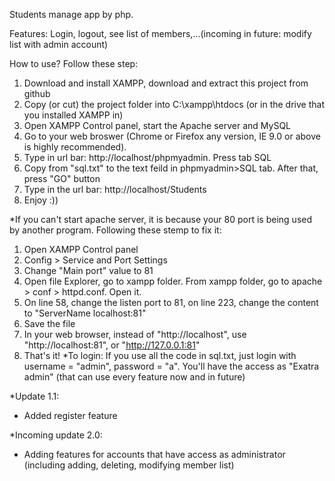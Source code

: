 Students manage app by php.

Features: Login, logout, see list of members,...(incoming in future: modify list with admin account)

How to use? Follow these step:
 1. Download and install XAMPP, download and extract this project from github 
 2. Copy (or cut) the project folder into C:\xampp\htdocs (or in the drive that you installed XAMPP in)
 3. Open XAMPP Control panel, start the Apache server and MySQL
 4. Go to your web broswer (Chrome or Firefox any version, IE 9.0 or above is highly recommended). 
 5. Type in url bar: http://localhost/phpmyadmin. Press tab SQL
 6. Copy from "sql.txt" to the text feild in phpmyadmin>SQL tab. After that, press "GO" button
 7. Type in the url bar: http://localhost/Students
 8. Enjoy :))

*If you can't start apache server, it is because your 80 port is being used by another program. Following these stemp to fix it:
 1. Open XAMPP Control panel
 2. Config > Service and Port Settings
 3. Change "Main port" value to 81
 4. Open file Explorer, go to xampp folder. From xampp folder, go to apache > conf > httpd.conf. Open it.
 5. On line 58, change the listen port to 81, on line 223, change the content to "ServerName localhost:81"
 6. Save the file
 7. In your web browser, instead of "http://localhost", use "http://localhost:81", or "http://127.0.0.1:81"
 8. That's it!
*To login:
 If you use all the code in sql.txt, just login with username = "admin", password = "a". You'll have the access as "Exatra admin" (that can use every feature now and in future)


*Update 1.1:
 - Added register feature 

*Incoming update 2.0:
 - Adding features for accounts that have access as administrator (including adding, deleting, modifying member list)
